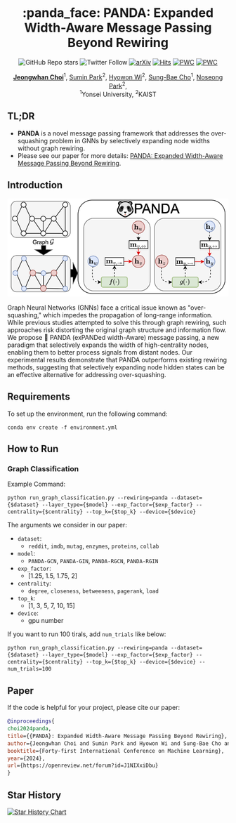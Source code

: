 <div align=center>
<h1>:panda_face: PANDA: Expanded Width-Aware Message Passing Beyond Rewiring</h1>

![GitHub Repo stars](https://img.shields.io/github/stars/jeongwhanchoi/PANDA) ![Twitter Follow](https://img.shields.io/twitter/follow/jeongwhan_choi?style=social)
 [![arXiv](https://img.shields.io/badge/arXiv-2406.03671-b31b1b.svg)](https://arxiv.org/abs/2406.03671) [![Hits](https://hits.seeyoufarm.com/api/count/incr/badge.svg?url=https%3A%2F%2Fgithub.com%2Fjeongwhanchoi%2FPANDA&count_bg=%230D6CFF&title_bg=%23555555&icon=&icon_color=%23E7E7E7&title=hits&edge_flat=false)](https://hits.seeyoufarm.com)
[![PWC](https://img.shields.io/endpoint.svg?url=https://paperswithcode.com/badge/panda-expanded-width-aware-message-passing/graph-classification-on-imdb-binary)](https://paperswithcode.com/sota/graph-classification-on-imdb-binary?p=panda-expanded-width-aware-message-passing) 
[![PWC](https://img.shields.io/endpoint.svg?url=https://paperswithcode.com/badge/panda-expanded-width-aware-message-passing/graph-classification-on-reddit-binary)](https://paperswithcode.com/sota/graph-classification-on-reddit-binary?p=panda-expanded-width-aware-message-passing)

<div>
      <a href="https://www.jeongwhanchoi.com" target="_blank"><b>Jeongwhan Choi</b></a><sup>1</sup>,
      <a href="https://suminizz.github.io/" target="_blank">Sumin Park</a><sup>2</sup>,
    <a href="https://scholar.google.co.kr/citations?user=-foMLcAAAAAJ&hl=en" target="_blank">Hyowon Wi</a><sup>2</sup>,
    <a href="https://scholar.google.com/citations?user=px5LGgMAAAAJ&hl=en" target="_blank">Sung-Bae Cho</a><sup>1</sup>,
      <a href="https://sites.google.com/view/noseong" target="_blank">Noseong Park</a><sup>2</sup>,
    <div>
    <sup>1</sup>Yonsei University, <sup>2</sup>KAIST
    </div>
</div>
</div>

## TL;DR
- **PANDA** is a novel message passing framework that addresses the over-squashing problem in GNNs by selectively expanding node widths without graph rewiring.
- Please see our paper for more details: [PANDA: Expanded Width-Aware Message Passing Beyond Rewiring](https://arxiv.org/abs/2406.03671).

## Introduction
<img src="img/panda.png" width="600">

Graph Neural Networks (GNNs) face a critical issue known as "over-squashing," which impedes the propagation of long-range information. While previous studies attempted to solve this through graph rewiring, such approaches risk distorting the original graph structure and information flow. We propose :panda_face: PANDA (exPANDed width-Aware) message passing, a new paradigm that selectively expands the width of high-centrality nodes, enabling them to better process signals from distant nodes. Our experimental results demonstrate that PANDA outperforms existing rewiring methods, suggesting that selectively expanding node hidden states can be an effective alternative for addressing over-squashing.



## Requirements
To set up the environment, run the following command:
```
conda env create -f environment.yml
```

## How to Run

### Graph Classification
Example Command:
```
python run_graph_classification.py --rewiring=panda --dataset={$dataset} --layer_type={$model} --exp_factor={$exp_factor} --centrality={$centrality} --top_k={$top_k} --device={$device}
```

The arguments we consider in our paper:
- `dataset`:
    - `reddit`, `imdb`, `mutag`, `enzymes`, `proteins`, `collab`
- `model`:
    - `PANDA-GCN`, `PANDA-GIN`, `PANDA-RGCN`, `PANDA-RGIN`
- `exp_factor`:
    - [1.25, 1.5, 1.75, 2]
- `centrality`:
    - `degree`, `closeness`, `betweeness`, `pagerank`, `load`
- `top_k`:
    - [1, 3, 5, 7, 10, 15]
- `device`:
    - gpu number

If you want to run 100 tirals, add `num_trials` like below:
```
python run_graph_classification.py --rewiring=panda --dataset={$dataset} --layer_type={$model} --exp_factor={$exp_factor} --centrality={$centrality} --top_k={$top_k} --device={$device} --num_trials=100
```

## Paper
If the code is helpful for your project, please cite our paper:
```bibtex
@inproceedings{
choi2024panda,
title={{PANDA}: Expanded Width-Aware Message Passing Beyond Rewiring},
author={Jeongwhan Choi and Sumin Park and Hyowon Wi and Sung-Bae Cho and Noseong Park},
booktitle={Forty-first International Conference on Machine Learning},
year={2024},
url={https://openreview.net/forum?id=J1NIXxiDbu}
}
```

## Star History

[![Star History Chart](https://api.star-history.com/svg?repos=jeongwhanchoi/PANDA&type=Date)](https://star-history.com/#jeongwhanchoi/PANDA&Date)